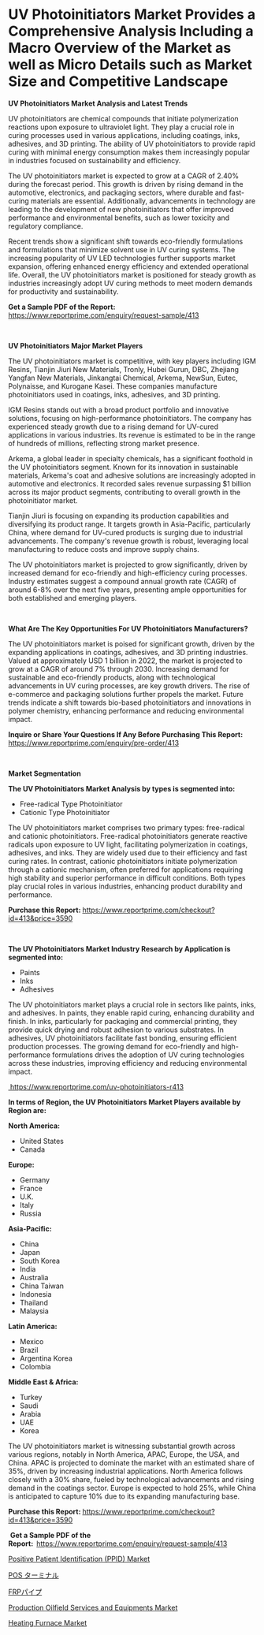 <p><h1>UV Photoinitiators Market Provides a Comprehensive Analysis Including a Macro Overview of the Market as well as Micro Details such as Market Size and Competitive Landscape</h1></p><p><strong>UV Photoinitiators Market Analysis and Latest Trends</strong></p>
<p><p>UV photoinitiators are chemical compounds that initiate polymerization reactions upon exposure to ultraviolet light. They play a crucial role in curing processes used in various applications, including coatings, inks, adhesives, and 3D printing. The ability of UV photoinitiators to provide rapid curing with minimal energy consumption makes them increasingly popular in industries focused on sustainability and efficiency.</p><p>The UV photoinitiators market is expected to grow at a CAGR of 2.40% during the forecast period. This growth is driven by rising demand in the automotive, electronics, and packaging sectors, where durable and fast-curing materials are essential. Additionally, advancements in technology are leading to the development of new photoinitiators that offer improved performance and environmental benefits, such as lower toxicity and regulatory compliance.</p><p>Recent trends show a significant shift towards eco-friendly formulations and formulations that minimize solvent use in UV curing systems. The increasing popularity of UV LED technologies further supports market expansion, offering enhanced energy efficiency and extended operational life. Overall, the UV photoinitiators market is positioned for steady growth as industries increasingly adopt UV curing methods to meet modern demands for productivity and sustainability.</p></p>
<p><strong>Get a Sample PDF of the Report:&nbsp;</strong> <a href="https://www.reportprime.com/enquiry/request-sample/413">https://www.reportprime.com/enquiry/request-sample/413</a></p>
<p>&nbsp;</p>
<p><strong>UV Photoinitiators Major Market Players</strong></p>
<p><p>The UV photoinitiators market is competitive, with key players including IGM Resins, Tianjin Jiuri New Materials, Tronly, Hubei Gurun, DBC, Zhejiang Yangfan New Materials, Jinkangtai Chemical, Arkema, NewSun, Eutec, Polynaisse, and Kurogane Kasei. These companies manufacture photoinitiators used in coatings, inks, adhesives, and 3D printing.</p><p>IGM Resins stands out with a broad product portfolio and innovative solutions, focusing on high-performance photoinitiators. The company has experienced steady growth due to a rising demand for UV-cured applications in various industries. Its revenue is estimated to be in the range of hundreds of millions, reflecting strong market presence.</p><p>Arkema, a global leader in specialty chemicals, has a significant foothold in the UV photoinitiators segment. Known for its innovation in sustainable materials, Arkema's coat and adhesive solutions are increasingly adopted in automotive and electronics. It recorded sales revenue surpassing $1 billion across its major product segments, contributing to overall growth in the photoinitiator market.</p><p>Tianjin Jiuri is focusing on expanding its production capabilities and diversifying its product range. It targets growth in Asia-Pacific, particularly China, where demand for UV-cured products is surging due to industrial advancements. The company's revenue growth is robust, leveraging local manufacturing to reduce costs and improve supply chains.</p><p>The UV photoinitiators market is projected to grow significantly, driven by increased demand for eco-friendly and high-efficiency curing processes. Industry estimates suggest a compound annual growth rate (CAGR) of around 6-8% over the next five years, presenting ample opportunities for both established and emerging players.</p></p>
<p>&nbsp;</p>
<p><strong>What Are The Key Opportunities For UV Photoinitiators Manufacturers?</strong></p>
<p><p>The UV photoinitiators market is poised for significant growth, driven by the expanding applications in coatings, adhesives, and 3D printing industries. Valued at approximately USD 1 billion in 2022, the market is projected to grow at a CAGR of around 7% through 2030. Increasing demand for sustainable and eco-friendly products, along with technological advancements in UV curing processes, are key growth drivers. The rise of e-commerce and packaging solutions further propels the market. Future trends indicate a shift towards bio-based photoinitiators and innovations in polymer chemistry, enhancing performance and reducing environmental impact.</p></p>
<p><strong>Inquire or Share Your Questions If Any Before Purchasing This Report:</strong> <a href="https://www.reportprime.com/enquiry/pre-order/413">https://www.reportprime.com/enquiry/pre-order/413</a></p>
<p>&nbsp;</p>
<p><strong>Market Segmentation</strong></p>
<p><strong>The UV Photoinitiators Market Analysis by types is segmented into:</strong></p>
<p><ul><li>Free-radical Type Photoinitiator</li><li>Cationic Type Photoinitiator</li></ul></p>
<p><p>The UV photoinitiators market comprises two primary types: free-radical and cationic photoinitiators. Free-radical photoinitiators generate reactive radicals upon exposure to UV light, facilitating polymerization in coatings, adhesives, and inks. They are widely used due to their efficiency and fast curing rates. In contrast, cationic photoinitiators initiate polymerization through a cationic mechanism, often preferred for applications requiring high stability and superior performance in difficult conditions. Both types play crucial roles in various industries, enhancing product durability and performance.</p></p>
<p><strong>Purchase this Report:&nbsp;</strong><a href="https://www.reportprime.com/checkout?id=413&price=3590">https://www.reportprime.com/checkout?id=413&price=3590</a></p>
<p>&nbsp;</p>
<p><strong>The UV Photoinitiators Market Industry Research by Application is segmented into:</strong></p>
<p><ul><li>Paints</li><li>Inks</li><li>Adhesives</li></ul></p>
<p><p>The UV photoinitiators market plays a crucial role in sectors like paints, inks, and adhesives. In paints, they enable rapid curing, enhancing durability and finish. In inks, particularly for packaging and commercial printing, they provide quick drying and robust adhesion to various substrates. In adhesives, UV photoinitiators facilitate fast bonding, ensuring efficient production processes. The growing demand for eco-friendly and high-performance formulations drives the adoption of UV curing technologies across these industries, improving efficiency and reducing environmental impact.</p></p>
<p><a href="https://www.reportprime.com/uv-photoinitiators-r413">&nbsp;https://www.reportprime.com/uv-photoinitiators-r413</a></p>
<p><strong>In terms of Region, the UV Photoinitiators Market Players available by Region are:</strong></p>
<p>
    <p> <strong> North America: </strong>
        <ul>
            <li>United States</li>
            <li>Canada</li>
        </ul>
        </p> 
    <p> <strong> Europe: </strong>
        <ul>
            <li>Germany</li>
            <li>France</li>
            <li>U.K.</li>
            <li>Italy</li>
            <li>Russia</li>
        </ul>
        </p> 
    <p> <strong> Asia-Pacific: </strong>
        <ul>
            <li>China</li>
            <li>Japan</li>
            <li>South Korea</li>
            <li>India</li>
            <li>Australia</li>
            <li>China Taiwan</li>
            <li>Indonesia</li>
            <li>Thailand</li>
            <li>Malaysia</li>
        </ul>
        </p> 
    <p> <strong> Latin America: </strong>
        <ul>
            <li>Mexico</li>
            <li>Brazil</li>
            <li>Argentina Korea</li>
            <li>Colombia</li>
        </ul>
        </p> 
    <p> <strong> Middle East & Africa: </strong>
        <ul>
            <li>Turkey</li>
            <li>Saudi</li>
            <li>Arabia</li>
            <li>UAE</li>
            <li>Korea</li>
        </ul>
    </p>
    </p>
<p><p>The UV photoinitiators market is witnessing substantial growth across various regions, notably in North America, APAC, Europe, the USA, and China. APAC is projected to dominate the market with an estimated share of 35%, driven by increasing industrial applications. North America follows closely with a 30% share, fueled by technological advancements and rising demand in the coatings sector. Europe is expected to hold 25%, while China is anticipated to capture 10% due to its expanding manufacturing base.</p></p>
<p><strong>Purchase this Report: </strong><a href="https://www.reportprime.com/checkout?id=413&price=3590">https://www.reportprime.com/checkout?id=413&price=3590</a></p>
<p>&nbsp;<strong>Get a Sample PDF of the Report:&nbsp;&nbsp;</strong><a href="https://www.reportprime.com/enquiry/request-sample/413">https://www.reportprime.com/enquiry/request-sample/413</a></p>
<p><strong></strong></p>
<p><p><a href="https://issuu.com/reportprime-2/docs/positive-patient-identification-ppi_5f4df4ef167c98">Positive Patient Identification (PPID) Market</a></p><p><a href="https://medium.com/@novastamm2023/pos%E7%AB%AF%E6%9C%AB%E5%B8%82%E5%A0%B4%E5%B1%95%E6%9C%9B-%E5%AE%8C%E5%85%A8%E3%81%AA%E7%94%A3%E6%A5%AD%E5%88%86%E6%9E%90-2024%E5%B9%B4%E3%81%8B%E3%82%892031%E5%B9%B4%E3%81%BE%E3%81%A7-baf6781225f5">POS ターミナル</a></p><p><a href="https://medium.com/@novastamm2023/frp%E3%83%91%E3%82%A4%E3%83%97%E5%B8%82%E5%A0%B4%E8%AA%BF%E6%9F%BB%E3%81%8A%E3%82%88%E3%81%B3%E6%A5%AD%E7%95%8C%E3%81%AE%E9%80%B2%E5%8C%96%E3%81%A82031%E5%B9%B4%E3%81%BE%E3%81%A7%E3%81%AE%E4%BA%88%E6%B8%AC-06ee4eff8698">FRPパイプ</a></p><p><a href="https://issuu.com/reportprime-2/docs/production-oilfield-services-and-eq_0d5a207150ebbd">Production Oilfield Services and Equipments Market</a></p><p><a href="https://www.linkedin.com/pulse/heating-furnace-market-global-insights-regional-analysis-2024-zkeof?trackingId=0RLHiz26QMCqKcaiIofZQg%3D%3D">Heating Furnace Market</a></p></p>